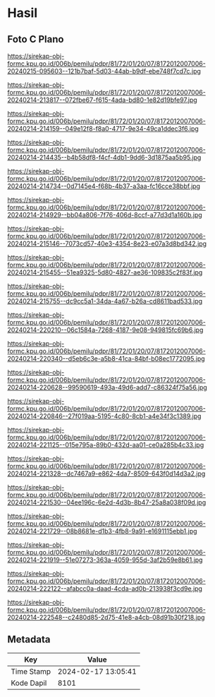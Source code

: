 # Hasil

## Foto C Plano

https://sirekap-obj-formc.kpu.go.id/006b/pemilu/pdpr/81/72/01/20/07/8172012007006-20240215-095603--121b7baf-5d03-44ab-b9df-ebe748f7cd7c.jpg

https://sirekap-obj-formc.kpu.go.id/006b/pemilu/pdpr/81/72/01/20/07/8172012007006-20240214-213817--072fbe67-f615-4ada-bd80-1e82d19bfe97.jpg

https://sirekap-obj-formc.kpu.go.id/006b/pemilu/pdpr/81/72/01/20/07/8172012007006-20240214-214159--049e12f8-f8a0-4717-9e34-49ca1ddec3f6.jpg

https://sirekap-obj-formc.kpu.go.id/006b/pemilu/pdpr/81/72/01/20/07/8172012007006-20240214-214435--b4b58df8-f4cf-4db1-9dd6-3d1875aa5b95.jpg

https://sirekap-obj-formc.kpu.go.id/006b/pemilu/pdpr/81/72/01/20/07/8172012007006-20240214-214734--0d7145e4-f68b-4b37-a3aa-fc16cce38bbf.jpg

https://sirekap-obj-formc.kpu.go.id/006b/pemilu/pdpr/81/72/01/20/07/8172012007006-20240214-214929--bb04a806-7f76-406d-8ccf-a77d3d1a160b.jpg

https://sirekap-obj-formc.kpu.go.id/006b/pemilu/pdpr/81/72/01/20/07/8172012007006-20240214-215146--7073cd57-40e3-4354-8e23-e07a3d8bd342.jpg

https://sirekap-obj-formc.kpu.go.id/006b/pemilu/pdpr/81/72/01/20/07/8172012007006-20240214-215455--51ea9325-5d80-4827-ae36-109835c2f83f.jpg

https://sirekap-obj-formc.kpu.go.id/006b/pemilu/pdpr/81/72/01/20/07/8172012007006-20240214-215755--dc9cc5a1-34da-4a67-b26a-cd8611bad533.jpg

https://sirekap-obj-formc.kpu.go.id/006b/pemilu/pdpr/81/72/01/20/07/8172012007006-20240214-220210--06c1584a-7268-4187-9e08-949815fc69b6.jpg

https://sirekap-obj-formc.kpu.go.id/006b/pemilu/pdpr/81/72/01/20/07/8172012007006-20240214-220340--d5eb6c3e-a5b8-41ca-84bf-b08ec1772095.jpg

https://sirekap-obj-formc.kpu.go.id/006b/pemilu/pdpr/81/72/01/20/07/8172012007006-20240214-220628--99590619-493a-49d6-add7-c86324f75a56.jpg

https://sirekap-obj-formc.kpu.go.id/006b/pemilu/pdpr/81/72/01/20/07/8172012007006-20240214-220846--27f019aa-5195-4c80-8cb1-a4e34f3c1389.jpg

https://sirekap-obj-formc.kpu.go.id/006b/pemilu/pdpr/81/72/01/20/07/8172012007006-20240214-221125--015e795a-89b0-432d-aa01-ce0a285b4c33.jpg

https://sirekap-obj-formc.kpu.go.id/006b/pemilu/pdpr/81/72/01/20/07/8172012007006-20240214-221328--dc7467a9-e862-4da7-8509-643f0d14d3a2.jpg

https://sirekap-obj-formc.kpu.go.id/006b/pemilu/pdpr/81/72/01/20/07/8172012007006-20240214-221530--04ee196c-6e2d-4d3b-8b47-25a8a038f09d.jpg

https://sirekap-obj-formc.kpu.go.id/006b/pemilu/pdpr/81/72/01/20/07/8172012007006-20240214-221729--08b8681e-d1b3-4fb8-9a91-e1691115ebb1.jpg

https://sirekap-obj-formc.kpu.go.id/006b/pemilu/pdpr/81/72/01/20/07/8172012007006-20240214-221919--51e07273-363a-4059-955d-3af2b59e8b61.jpg

https://sirekap-obj-formc.kpu.go.id/006b/pemilu/pdpr/81/72/01/20/07/8172012007006-20240214-222122--afabcc0a-daad-4cda-ad0b-213938f3cd9e.jpg

https://sirekap-obj-formc.kpu.go.id/006b/pemilu/pdpr/81/72/01/20/07/8172012007006-20240214-222548--c2480d85-2d75-41e8-a4cb-08d91b30f218.jpg


## Metadata

| Key        | Value               |
| ---------- | ------------------- |
| Time Stamp | 2024-02-17 13:05:41 |
| Kode Dapil | 8101                |



